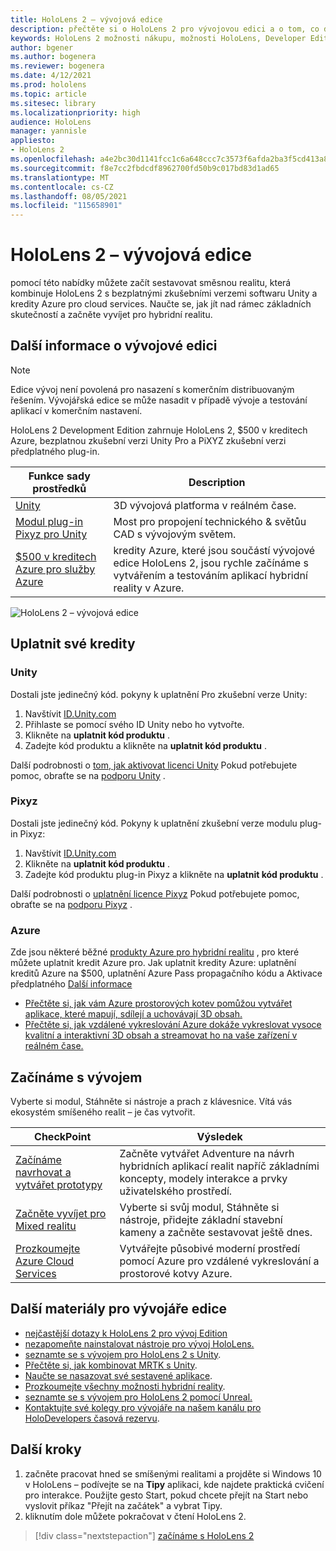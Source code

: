 ```yaml
---
title: HoloLens 2 – vývojová edice
description: přečtěte si o HoloLens 2 pro vývojovou edici a o tom, co dělat, když máte jednu ze svých potřeb.
keywords: HoloLens 2 možnosti nákupu, možnosti HoloLens, Developer Edition
author: bgener
ms.author: bogenera
ms.reviewer: bogenera
ms.date: 4/12/2021
ms.prod: hololens
ms.topic: article
ms.sitesec: library
ms.localizationpriority: high
audience: HoloLens
manager: yannisle
appliesto:
- HoloLens 2
ms.openlocfilehash: a4e2bc30d1141fcc1c6a648ccc7c3573f6afda2ba3f5cd413a8e9a69203ea617
ms.sourcegitcommit: f8e7cc2fbdcdf8962700fd50b9c017bd83d1ad65
ms.translationtype: MT
ms.contentlocale: cs-CZ
ms.lasthandoff: 08/05/2021
ms.locfileid: "115658901"
---
```

# <a name="hololens-2-development-edition"></a>HoloLens 2 – vývojová edice

pomocí této nabídky můžete začít sestavovat směsnou realitu, která kombinuje HoloLens 2 s bezplatnými zkušebními verzemi softwaru Unity a kredity Azure pro cloud services. Naučte se, jak jít nad rámec základních skutečností a začněte vyvíjet pro hybridní realitu.

## <a name="learn-about-the-development-edition"></a>Další informace o vývojové edici

> [!NOTE]
> Edice vývoj není povolená pro nasazení s komerčním distribuovaným řešením. Vývojářská edice se může nasadit v případě vývoje a testování aplikací v komerčním nastavení.  

HoloLens 2 Development Edition zahrnuje HoloLens 2, $500 v kreditech Azure, bezplatnou zkušební verzi Unity Pro a PiXYZ zkušební verzi předplatného plug-in.

| Funkce sady prostředků | Description |
|---|---|
|  [Unity](https://unity.com/) | 3D vývojová platforma v reálném čase.   |
|  [Modul plug-in Pixyz pro Unity](https://www.pixyz-software.com/plugin/) | Most pro propojení technického &amp; světůu CAD s vývojovým světem.   |
| [$500 v kreditech Azure pro služby Azure](https://azure.microsoft.com/resources/) | kredity Azure, které jsou součástí vývojové edice HoloLens 2, jsou rychle začínáme s vytvářením a testováním aplikací hybridní reality v Azure. |

![HoloLens 2 – vývojová edice](./images/hololens-2-dev-ed.png)

## <a name="redeem-your-credits"></a>Uplatnit své kredity

### <a name="unity"></a>Unity
Dostali jste jedinečný kód. pokyny k uplatnění Pro zkušební verze Unity:
1. Navštívit [ID.Unity.com](http://id.unity.com/)
1. Přihlaste se pomocí svého ID Unity nebo ho vytvořte.
1. Klikněte na **uplatnit kód produktu** .
1. Zadejte kód produktu a klikněte na **uplatnit kód produktu** .

Další podrobnosti o [tom, jak aktivovat licenci Unity](https://support.unity3d.com/hc/articles/211438683-How-do-I-activate-my-license-) Pokud potřebujete pomoc, obraťte se na [podporu Unity](https://support.unity3d.com/hc) .  

### <a name="pixyz"></a>Pixyz
Dostali jste jedinečný kód. Pokyny k uplatnění zkušební verze modulu plug-in Pixyz:
1. Navštívit [ID.Unity.com](http://id.unity.com/)
1. Klikněte na **uplatnit kód produktu** .
1. Zadejte kód produktu plug-in Pixyz a klikněte na **uplatnit kód produktu** .

Další podrobnosti o [uplatnění licence Pixyz](https://www.pixyz-software.com/documentations/html/2020.1/review/TrialLicense.html) Pokud potřebujete pomoc, obraťte se na [podporu Pixyz](https://www.pixyz-software.com/support/) .

### <a name="azure"></a>Azure
Zde jsou některé běžné [produkty Azure pro hybridní realitu](https://azure.microsoft.com/topic/mixed-reality/) , pro které můžete uplatnit kredit Azure pro.
Jak uplatnit kredity Azure: uplatnění kreditů Azure na $500, uplatnění Azure Pass propagačního kódu a Aktivace předplatného [Další informace](hololens2-development-edition-faq.yml#how-can-i-redeem-my--500-azure-credit-)

- [Přečtěte si, jak vám Azure prostorových kotev pomůžou vytvářet aplikace, které mapují, sdílejí a uchovávají 3D obsah.](https://azure.microsoft.com/services/spatial-anchors/)
- [Přečtěte si, jak vzdálené vykreslování Azure dokáže vykreslovat vysoce kvalitní a interaktivní 3D obsah a streamovat ho na vaše zařízení v reálném čase.](https://azure.microsoft.com/services/remote-rendering/)

## <a name="get-started-developing"></a>Začínáme s vývojem

Vyberte si modul, Stáhněte si nástroje a prach z klávesnice. Vítá vás ekosystém smíšeného realit – je čas vytvořit.

|     CheckPoint                              |     Výsledek                                                                                                                    |
|---------------------------------------------|---------------------------------------------------------------------------------------------------------------------------------|
|     [Začínáme navrhovat a vytvářet prototypy](/windows/mixed-reality/design/design)         |     Začněte vytvářet Adventure na návrh hybridních aplikací realit napříč základními koncepty, modely interakce a prvky uživatelského prostředí.     |
|     [Začněte vyvíjet pro Mixed realitu](/windows/mixed-reality/develop/development?tabs=unity)    |     Vyberte si svůj modul, Stáhněte si nástroje, přidejte základní stavební kameny a začněte sestavovat ještě dnes.                                  |
|     [Prozkoumejte Azure Cloud Services](/windows/mixed-reality/develop/mixed-reality-cloud-services)            |     Vytvářejte působivé moderní prostředí pomocí Azure pro vzdálené vykreslování a prostorové kotvy Azure.                                 |

## <a name="developer-edition-additional-resources"></a>Další materiály pro vývojáře edice

- [nejčastější dotazy k HoloLens 2 pro vývoj Edition](hololens2-development-edition-faq.yml)
- [nezapomeňte nainstalovat nástroje pro vývoj HoloLens.](/windows/mixed-reality/develop/install-the-tools?tabs=unity)
- [seznamte se s vývojem pro HoloLens 2 s Unity](/windows/mixed-reality/develop/unity/unity-development-overview?tabs=mrtk%2Carr%2Chl2).
- [Přečtěte si, jak kombinovat MRTK s Unity](/windows/mixed-reality/develop/unity/mrtk-getting-started).
- [Naučte se nasazovat své sestavené aplikace](app-deploy-overview.md).
- [Prozkoumejte všechny možnosti hybridní reality](/windows/mixed-reality/).
- [seznamte se s vývojem pro HoloLens 2 pomocí Unreal.](/windows/mixed-reality/develop/unreal/unreal-development-overview?tabs=mrtk%2Casa)
- [Kontaktujte své kolegy pro vývojáře na našem kanálu pro HoloDevelopers časová rezervu](https://holodevelopersslack.azurewebsites.net/).

## <a name="next-steps"></a>Další kroky

1. začněte pracovat hned se smíšenými realitami a projděte si Windows 10 v HoloLens – podívejte se na **Tipy** aplikaci, kde najdete praktická cvičení pro interakce. Použijte gesto Start, pokud chcete přejít na Start nebo vyslovit příkaz "Přejít na začátek" a vybrat Tipy.
1. kliknutím dole můžete pokračovat v čtení HoloLens 2.

> [!div class="nextstepaction"]
> [začínáme s HoloLens 2](hololens2-basic-usage.md)
